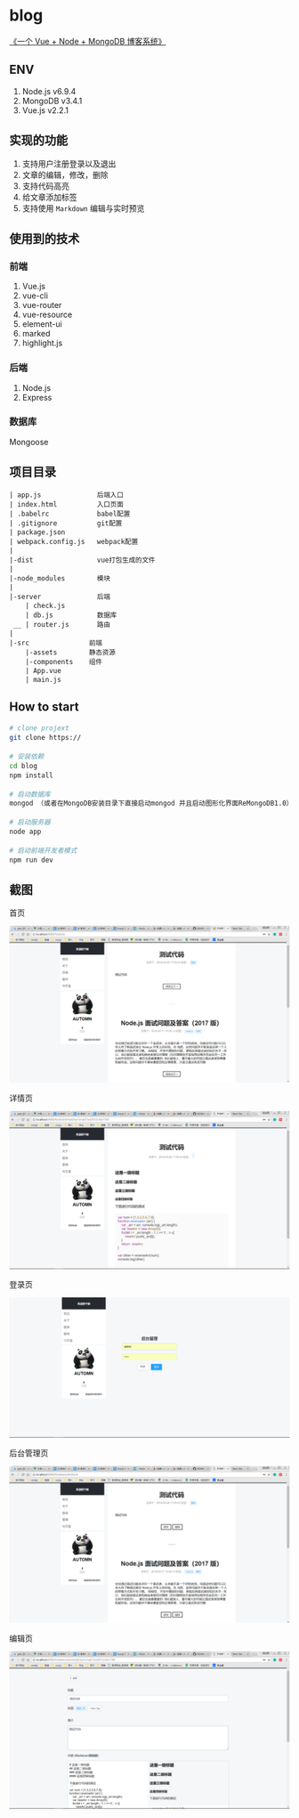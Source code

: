 # blog

[《一个 Vue + Node + MongoDB 博客系统》](https://chaohangz.github.io/2017/04/17/vue-blog%E9%A1%B9%E7%9B%AE%E6%80%BB%E7%BB%93/#more)

## ENV
1. Node.js v6.9.4
2. MongoDB v3.4.1
3. Vue.js v2.2.1

## 实现的功能
1. 支持用户注册登录以及退出
2. 文章的编辑，修改，删除
3. 支持代码高亮
4. 给文章添加标签
5. 支持使用 `Markdown` 编辑与实时预览

## 使用到的技术
### 前端
1. Vue.js
2. vue-cli
3. vue-router
4. vue-resource
5. element-ui
6. marked
7. highlight.js

### 后端
1. Node.js
2. Express

### 数据库
 Mongoose

## 项目目录

```
| app.js              后端入口
| index.html          入口页面
| .babelrc            babel配置
| .gitignore          git配置
| package.json
| webpack.config.js   webpack配置
|
|-dist                vue打包生成的文件
|
|-node_modules        模块
|
|-server              后端
    | check.js
    | db.js           数据库
 __ | router.js       路由
|
|-src               前端
    |-assets        静态资源
    |-components    组件
    | App.vue
    | main.js
```

## How to start
``` bash
# clone projext
git clone https://

# 安装依赖
cd blog
npm install

# 启动数据库
mongod （或者在MongoDB安装目录下直接启动mongod 并且启动图形化界面ReMongoDB1.0）

# 启动服务器
node app

# 启动前端开发者模式
npm run dev
```

## 截图

首页

![index](./screenshot/index.png)

详情页

![detail](./screenshot/detail.png)

登录页

![signin](./screenshot/signin.png)

后台管理页

![manage](./screenshot/manage.png)

编辑页

![edit](./screenshot/edit.png)

